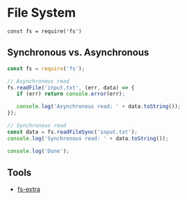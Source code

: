 # File System

`const fs = require('fs')`

## Synchronous vs. Asynchronous

```javascript
const fs = require('fs');

// Asynchronous read
fs.readFile('input.txt', (err, data) => {
   if (err) return console.error(err);

   console.log('Asynchronous read: ' + data.toString());
});

// Synchronous read
const data = fs.readFileSync('input.txt');
console.log('Synchronous read: ' + data.toString());

console.log('Done');
```

## Tools

* [fs-extra](https://www.npmjs.com/package/fs-extra)